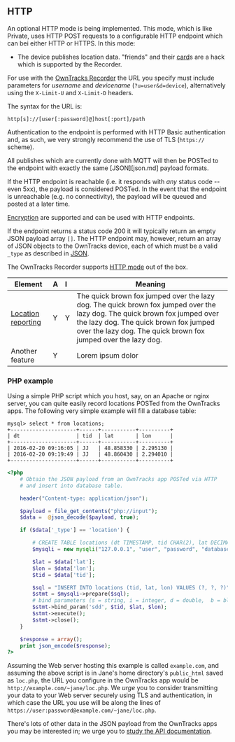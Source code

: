 ## HTTP

An optional HTTP mode is being implemented. This mode, which is like Private, uses HTTP POST requests to a configurable HTTP endpoint which can bei either HTTP or HTTPS. In this mode:

* The device publishes location data. "friends" and their [card](../features/card.md)s are a hack which is supported by the Recorder.

For use with the [OwnTracks Recorder](https://github.com/owntracks/recorder) the URL you specify must include parameters for _username_ and _devicename_ (`?u=user&d=device`), alternatively using the `X-Limit-U` and `X-Limit-D` headers.

The syntax for the URL is:

```
http[s]://[user[:password]@]host[:port]/path
```

Authentication to the endpoint is performed with HTTP Basic authentication and, as such, we very strongly recommend the use of TLS (`https://` scheme).

All publishes which are currently done with MQTT will then be POSTed to the endpoint with exactly the same [JSON][json.md] payload formats.

If the HTTP endpoint is reachable (i.e. it responds with _any_ status code -- even 5xx), the payload is considered POSTed. In the event that the endpoint is unreachable (e.g. no connectivity), the payload will be queued and posted at a later time.

[Encryption](../features/encrypt.md) are supported and can be used with HTTP endpoints.

If the endpoint returns a status code 200 it will typically return an empty JSON payload array `[]`. The HTTP endpoint may, however, return an array of JSON objects to the OwnTracks device, each of which must be a valid `_type` as described in [JSON](../tech/json.md).

The OwnTracks Recorder supports [HTTP mode](https://github.com/owntracks/recorder#http-mode) out of the box.


| Element                                   |  A   |  I   | Meaning
| ----------------------------------------- | :--- | :--- | ----------------
| [Location reporting](location.md)         |  Y   |  Y   | The quick brown fox jumped over the lazy dog. The quick brown fox jumped over the lazy dog. The quick brown fox jumped over the lazy dog. The quick brown fox jumped over the lazy dog. The quick brown fox jumped over the lazy dog.
| Another feature                           |  Y   |      | Lorem ipsum dolor

### PHP example

Using a simple PHP script which you host, say, on an Apache or nginx server, you can quite easily record locations POSTed from the OwnTracks apps. The following very simple example will fill a database table:

```
mysql> select * from locations;
+---------------------+------+-----------+----------+
| dt                  | tid  | lat       | lon      |
+---------------------+------+-----------+----------+
| 2016-02-20 09:16:05 | JJ   | 48.858330 | 2.295130 |
| 2016-02-20 09:19:49 | JJ   | 48.860430 | 2.294010 |
+---------------------+------+-----------+----------+
```


```php
<?php
    # Obtain the JSON payload from an OwnTracks app POSTed via HTTP
    # and insert into database table.

    header("Content-type: application/json");

    $payload = file_get_contents("php://input");
    $data =  @json_decode($payload, true);

    if ($data['_type'] == 'location') {

        # CREATE TABLE locations (dt TIMESTAMP, tid CHAR(2), lat DECIMAL(9,6), lon DECIMAL(9,6));
        $mysqli = new mysqli("127.0.0.1", "user", "password", "database");

        $lat = $data['lat'];
        $lon = $data['lon'];
        $tid = $data['tid'];

        $sql = "INSERT INTO locations (tid, lat, lon) VALUES (?, ?, ?)";
        $stmt = $mysqli->prepare($sql);
        # bind parameters (s = string, i = integer, d = double,  b = blob)
        $stmt->bind_param('sdd', $tid, $lat, $lon);
        $stmt->execute();
        $stmt->close();
    }

    $response = array();
    print json_encode($response);
?>
```

Assuming the Web server hosting this example is called `example.com`, and assuming the above script is in Jane's home directory's `public_html` saved as `loc.php`, the URL you configure in the OwnTracks app would be `http://example.com/~jane/loc.php`. We _urge_ you to consider transmitting your data to your Web server securely using TLS and authentication, in which case the URL you use will be along the lines of `https://user:password@example.com/~jane/loc.php`.

There's lots of other data in the JSON payload from the OwnTracks apps you may be interested in; we urge you to [study the API documentation](json.md).
